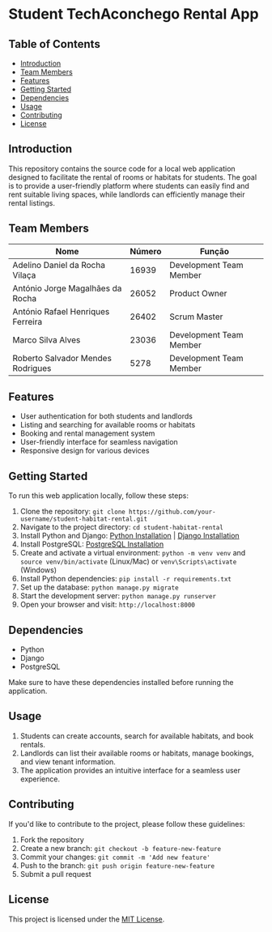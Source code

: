 # Student TechAconchego Rental App

## Table of Contents

- [Introduction](#introduction)
- [Team Members](#team-members)
- [Features](#features)
- [Getting Started](#getting-started)
- [Dependencies](#dependencies)
- [Usage](#usage)
- [Contributing](#contributing)
- [License](#license)

## Introduction

This repository contains the source code for a local web application designed to facilitate the rental of rooms or habitats for students. The goal is to provide a user-friendly platform where students can easily find and rent suitable living spaces, while landlords can efficiently manage their rental listings.

## Team Members

| Nome                                      | Número | Função                 |
| ----------------------------------------- | ------ | ---------------------- |
| Adelino Daniel da Rocha Vilaça            | 16939  | Development Team Member|
| António Jorge Magalhães da Rocha          | 26052  | Product Owner          |
| António Rafael Henriques Ferreira         | 26402  | Scrum Master           |
| Marco Silva Alves                         | 23036  | Development Team Member|
| Roberto Salvador Mendes Rodrigues         | 5278   | Development Team Member|

## Features

- User authentication for both students and landlords
- Listing and searching for available rooms or habitats
- Booking and rental management system
- User-friendly interface for seamless navigation
- Responsive design for various devices

## Getting Started

To run this web application locally, follow these steps:

1. Clone the repository: `git clone https://github.com/your-username/student-habitat-rental.git`
2. Navigate to the project directory: `cd student-habitat-rental`
3. Install Python and Django: [Python Installation](https://www.python.org/downloads/) | [Django Installation](https://docs.djangoproject.com/en/3.2/intro/install/)
4. Install PostgreSQL: [PostgreSQL Installation](https://www.postgresql.org/download/)
5. Create and activate a virtual environment: `python -m venv venv` and `source venv/bin/activate` (Linux/Mac) or `venv\Scripts\activate` (Windows)
6. Install Python dependencies: `pip install -r requirements.txt`
7. Set up the database: `python manage.py migrate`
8. Start the development server: `python manage.py runserver`
9. Open your browser and visit: `http://localhost:8000`

## Dependencies

- Python
- Django
- PostgreSQL

Make sure to have these dependencies installed before running the application.

## Usage

1. Students can create accounts, search for available habitats, and book rentals.
2. Landlords can list their available rooms or habitats, manage bookings, and view tenant information.
3. The application provides an intuitive interface for a seamless user experience.

## Contributing

If you'd like to contribute to the project, please follow these guidelines:

1. Fork the repository
2. Create a new branch: `git checkout -b feature-new-feature`
3. Commit your changes: `git commit -m 'Add new feature'`
4. Push to the branch: `git push origin feature-new-feature`
5. Submit a pull request

## License

This project is licensed under the [MIT License](LICENSE).
